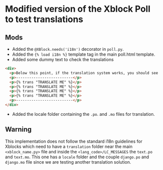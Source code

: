 # Modified version of the Xblock Poll to test translations

## Mods
* Added the `@XBlock.needs('i18n')` decorator in `poll.py`.
* Added the `{% load i18n %}` template tag in the main poll.html template.
* Added some dummy text to check the translations

```html
<div>
  <p>Below this point, if the translation system works, you should see: `THIS TEXT HAS BEEN TRANSLATED` 4 times and <b>NOT</b> `TRANSLATE ME` <p>
  <p>--------------------------</p>
  <p>{% trans "TRANSLATE ME" %}</p>
  <p>{% trans "TRANSLATE ME" %}</p>
  <p>{% trans "TRANSLATE ME" %}</p>
  <p>{% trans "TRANSLATE ME" %}</p>
  <p>--------------------------</p>
</div>
```

* Added the locale folder containing the `.po`. and `.mo` files for
  translation.

## Warning
This implementation does not follow the standard i18n guidelines for Xblocks
which need to have a `translation` folder near the main `<xblock_name.py>` file
and inside the `<lang_code>/LC_MESSAGES` the `text.po` and `text.mo`. This one
has a `locale` folder and the couple `django.po` and `django.mo` file since we
are testing another translation solution. 
